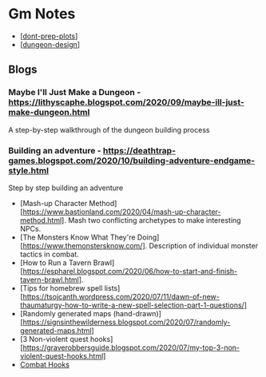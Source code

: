 # Gm Notes

- [[dont-prep-plots]]
- [[dungeon-design]]

## Blogs

### Maybe I'll Just Make a Dungeon - https://lithyscaphe.blogspot.com/2020/09/maybe-ill-just-make-dungeon.html
A step-by-step walkthrough of the dungeon building process

### Building an adventure - https://deathtrap-games.blogspot.com/2020/10/building-adventure-endgame-style.html
Step by step building an adventure




- [Mash-up Character Method][https://www.bastionland.com/2020/04/mash-up-character-method.html]. Mash two conflicting archetypes to make interesting NPCs.
- [The Monsters Know What They're Doing][https://www.themonstersknow.com/]. Description of individual monster tactics in combat.
- [How to Run a Tavern Brawl][https://espharel.blogspot.com/2020/06/how-to-start-and-finish-tavern-brawl.html].
- [Tips for homebrew spell lists][https://tsojcanth.wordpress.com/2020/07/11/dawn-of-new-thaumaturgy-how-to-write-a-new-spell-selection-part-1-questions/]
- [Randomly generated maps (hand-drawn)][https://signsinthewilderness.blogspot.com/2020/07/randomly-generated-maps.html]
- [3 Non-violent quest hooks][https://graverobbersguide.blogspot.com/2020/07/my-top-3-non-violent-quest-hooks.html]
- [Combat Hooks](https://bankuei.wordpress.com/2013/06/23/big-list-of-combat-stakes/)

[//begin]: # "Autogenerated link references for markdown compatibility"
[dont-prep-plots]: dont-prep-plots "Don't Prep Plots"
[dungeon-design]: dungeon-design "Dungeon Design"
[//end]: # "Autogenerated link references"
